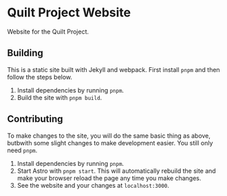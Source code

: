 # Quilt Project Website

Website for the Quilt Project.

## Building

This is a static site built with Jekyll and webpack. First install `pnpm` and then follow the steps below.

1. Install dependencies by running `pnpm`.
2. Build the site with `pnpm build`.

## Contributing

To make changes to the site, you will do the same basic thing as above, butbwith some slight changes to make development easier. You still only need `pnpm`.

1. Install dependencies by running `pnpm`.
2. Start Astro with `pnpm start`. This will automatically rebuild the site and make your browser reload the page any time you make changes.
3. See the website and your changes at `localhost:3000`.
